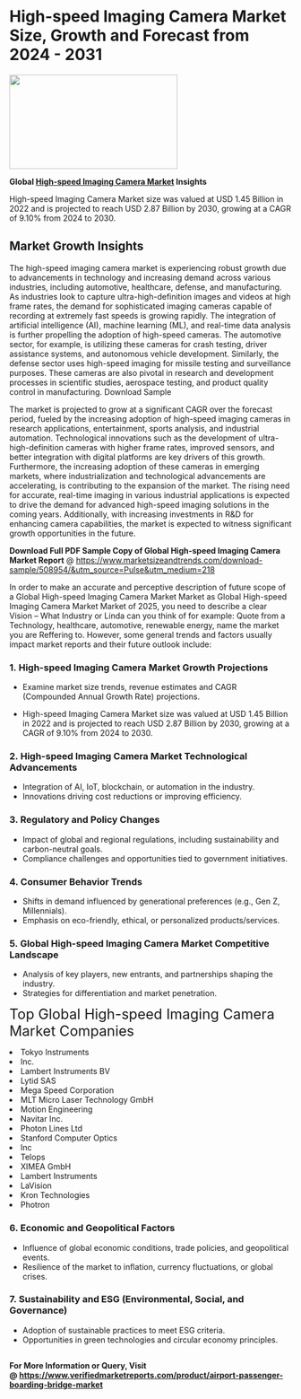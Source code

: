 <H1>High-speed Imaging Camera Market Size, Growth and Forecast from 2024 - 2031</H1><img class="aligncenter size-medium wp-image-584254" src="https://thirdeyenews.in/wp-content/uploads/2024/09/Global-Market-Research-300x168.jpeg" alt="" width="300" height="168" /><p><strong>Global&nbsp;<a href="https://www.marketsizeandtrends.com/download-sample/508954/&amp;utm_source=Pulse&amp;utm_medium=218">High-speed Imaging Camera Market</a> Insights</strong></p><p>High-speed Imaging Camera Market size was valued at USD 1.45 Billion in 2022 and is projected to reach USD 2.87 Billion by 2030, growing at a CAGR of 9.10% from 2024 to 2030.</p><p><h2>Market Growth Insights</h2> <p>The high-speed imaging camera market is experiencing robust growth due to advancements in technology and increasing demand across various industries, including automotive, healthcare, defense, and manufacturing. As industries look to capture ultra-high-definition images and videos at high frame rates, the demand for sophisticated imaging cameras capable of recording at extremely fast speeds is growing rapidly. The integration of artificial intelligence (AI), machine learning (ML), and real-time data analysis is further propelling the adoption of high-speed cameras. The automotive sector, for example, is utilizing these cameras for crash testing, driver assistance systems, and autonomous vehicle development. Similarly, the defense sector uses high-speed imaging for missile testing and surveillance purposes. These cameras are also pivotal in research and development processes in scientific studies, aerospace testing, and product quality control in manufacturing. Download Sample </p> <p>The market is projected to grow at a significant CAGR over the forecast period, fueled by the increasing adoption of high-speed imaging cameras in research applications, entertainment, sports analysis, and industrial automation. Technological innovations such as the development of ultra-high-definition cameras with higher frame rates, improved sensors, and better integration with digital platforms are key drivers of this growth. Furthermore, the increasing adoption of these cameras in emerging markets, where industrialization and technological advancements are accelerating, is contributing to the expansion of the market. The rising need for accurate, real-time imaging in various industrial applications is expected to drive the demand for advanced high-speed imaging solutions in the coming years. Additionally, with increasing investments in R&D for enhancing camera capabilities, the market is expected to witness significant growth opportunities in the future. </p><p><span class=""><strong>Download Full PDF Sample Copy of Global High-speed Imaging Camera Market Report</strong> @ <a href="https://www.marketsizeandtrends.com/download-sample/508954/&amp;utm_source=Pulse&amp;utm_medium=218" target="_blank">https://www.marketsizeandtrends.com/download-sample/508954/&amp;utm_source=Pulse&amp;utm_medium=218</a></span></p><p>In order to make an accurate and perceptive description of future scope of a Global&nbsp;High-speed Imaging Camera Market Market as Global&nbsp;High-speed Imaging Camera Market Market of 2025, you need to describe a clear Vision &ndash; What Industry or Linda can you think of for example: Quote from a Technology, healthcare, automotive, renewable energy, name the market you are Reffering to. However, some general trends and factors usually impact market reports and their future outlook include:</p><h3>1.&nbsp;<strong>High-speed Imaging Camera Market Growth Projections</strong></h3><ul><li>Examine market size trends, revenue estimates and CAGR (Compounded Annual Growth Rate) projections.</li><li><p>High-speed Imaging Camera Market size was valued at USD 1.45 Billion in 2022 and is projected to reach USD 2.87 Billion by 2030, growing at a CAGR of 9.10% from 2024 to 2030.</p></li></ul><h3>2.&nbsp;<strong>High-speed Imaging Camera Market Technological Advancements</strong></h3><ul><li>Integration of AI, IoT, blockchain, or automation in the industry.</li><li>Innovations driving cost reductions or improving efficiency.</li></ul><h3>3.&nbsp;<strong>Regulatory and Policy Changes</strong></h3><ul><li>Impact of global and regional regulations, including sustainability and carbon-neutral goals.</li><li>Compliance challenges and opportunities tied to government initiatives.</li></ul><h3>4.&nbsp;<strong>Consumer Behavior Trends</strong></h3><ul><li>Shifts in demand influenced by generational preferences (e.g., Gen Z, Millennials).</li><li>Emphasis on eco-friendly, ethical, or personalized products/services.</li></ul><h3>5.&nbsp;<strong>Global High-speed Imaging Camera Market Competitive Landscape</strong></h3><ul><li>Analysis of key players, new entrants, and partnerships shaping the industry.</li><li>Strategies for differentiation and market penetration.</li></ul><p data-pm-slice="1 1 []"><span style="color: inherit; font-family: inherit; font-size: 25px;">Top Global High-speed Imaging Camera Market Companies</span></p><div class="" data-test-id=""><p><li>Tokyo Instruments</li><li> Inc.</li><li> Lambert Instruments BV</li><li> Lytid SAS</li><li> Mega Speed Corporation</li><li> MLT Micro Laser Technology GmbH</li><li> Motion Engineering</li><li> Navitar Inc.</li><li> Photon Lines Ltd</li><li> Stanford Computer Optics</li><li> Inc</li><li> Telops</li><li> XIMEA GmbH</li><li> Lambert Instruments</li><li> LaVision</li><li> Kron Technologies</li><li> Photron</li></p></div><h3>6.&nbsp;<strong>Economic and Geopolitical Factors</strong></h3><ul><li>Influence of global economic conditions, trade policies, and geopolitical events.</li><li>Resilience of the market to inflation, currency fluctuations, or global crises.</li></ul><h3>7.&nbsp;<strong>Sustainability and ESG (Environmental, Social, and Governance)</strong></h3><ul><li>Adoption of sustainable practices to meet ESG criteria.</li><li>Opportunities in green technologies and circular economy principles.</li></ul><h2><strong style="font-size: 14px;">For More Information or Query, Visit @&nbsp;</strong><a style="background-color: #ffffff; font-size: 14px;" href="https://www.marketsizeandtrends.com/report/high-speed-imaging-camera-market/" target="_blank">https://www.verifiedmarketreports.com/product/airport-passenger-boarding-bridge-market</a></h2>
